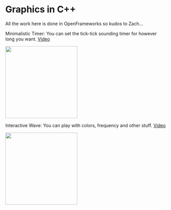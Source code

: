 # Graphics in C++
All the work here is done in OpenFrameworks so kudos to Zach...

<p>Minimalistic Timer: You can set the tick-tick sounding timer for however long you want. <a href="https://www.youtube.com/watch?v=a7zXzxeyxpE">Video</a> </p>
<p><img src="https://github.com/iamnotahumanbecauseiamabot/graphics-in-cpp/blob/master/gifs/bruh.gif" width="225" />
<p>Interactive Wave: You can play with colors, frequency and other stuff. <a href="https://www.youtube.com/watch?v=-KoBZiA5cSY
">Video</a> </p>
<p><img src="https://github.com/iamnotahumanbecauseiamabot/graphics-in-cpp/blob/master/gifs/wave_patterns.gif" width="225" />
